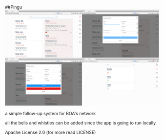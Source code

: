 ##Pingu
![Preview](public/assets/images/preview.png)

a simple follow-up system for BOA's network

all the bells and whistles can be added since the app is going to run locally

Apache License 2.0 (for more read LICENSE)
